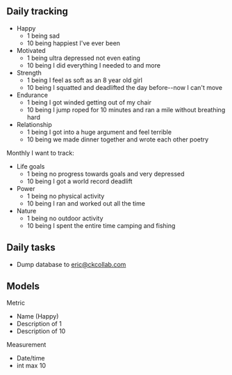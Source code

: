 Daily tracking
--------------
- Happy
    * 1 being sad
    * 10 being happiest I've ever been
- Motivated
    * 1 being ultra depressed not even eating
    * 10 being I did everything I needed to and more
- Strength
    * 1 being I feel as soft as an 8 year old girl
    * 10 being I squatted and deadlifted the day before--now I can't move
- Endurance
    * 1 being I got winded getting out of my chair
    * 10 being I jump roped for 10 minutes and ran a mile without breathing hard
- Relationship
    * 1 being I got into a huge argument and feel terrible
    * 10 being we made dinner together and wrote each other poetry

Monthly I want to track:
- Life goals
    * 1 being no progress towards goals and very depressed
    * 10 being I got a world record deadlift
- Power
    * 1 being no physical activity
    * 10 being I ran and worked out all the time
- Nature
    * 1 being no outdoor activity
    * 10 being I spent the entire time camping and fishing


Daily tasks
-----------
- Dump database to eric@ckcollab.com


Models
------
Metric
- Name (Happy)
- Description of 1
- Description of 10

Measurement
- Date/time
- int max 10


